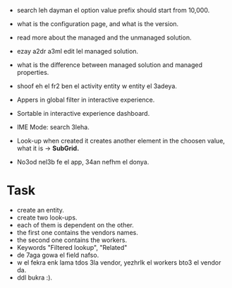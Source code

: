 * search leh dayman el option value prefix should start from 10,000. 


* what is the configuration page, and what is the version.

* read more about the managed and the unmanaged solution. 
* ezay a2dr a3ml edit lel managed solution.
* what is the difference between managed solution and managed properties.
* shoof eh el fr2 ben el activity entity w entity el 3adeya. 
* Appers in global filter in interactive experience. 
* Sortable in interactive experience dashboard.  
* IME Mode: search 3leha. 
* Look-up when created it creates another element in the choosen value, what it is -> **SubGrid.**
* No3od nel3b fe el app, 34an nefhm el donya. 


# Task 
* create an entity.
* create two look-ups. 
* each of them is dependent on the other. 
* the first one contains the vendors names. 
* the second one contains the workers.
* Keywords "Filtered lookup", "Related"
* de 7aga gowa el field nafso. 
* w el fekra enk lama tdos 3la vendor, yezhrlk el workers bto3 el vendor da.
* ddl bukra :).   
